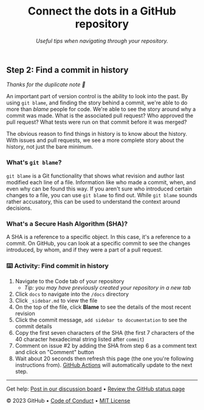 <header>

<!--
  <<< Author notes: Course header >>>
  Include a 1280x640 image, course title in sentence case, and a concise description in emphasis.
  In your repository settings: enable template repository, add your 1280x640 social image, auto delete head branches.
  Add your open source license, GitHub uses MIT license.
-->

# Connect the dots in a GitHub repository

_Useful tips when navigating through your repository._

</header>

<!--
  <<< Author notes: Step 2 >>>
  Start this step by acknowledging the previous step.
  Define terms and link to docs.github.com.
-->

## Step 2: Find a commit in history

_Thanks for the duplicate note :wave:_

An important part of version control is the ability to look into the past. By using `git blame`, and finding the story behind a commit, we're able to do more than _blame_ people for code. We're able to see the story around why a commit was made. What is the associated pull request? Who approved the pull request? What tests were run on that commit before it was merged?

The obvious reason to find things in history is to know about the history. With issues and pull requests, we see a more complete story about the history, not just the bare minimum.

### What's `git blame`?

`git blame` is a Git functionality that shows what revision and author last modified each line of a file. Information like who made a commit, when, and even why can be found this way. If you aren't sure who introduced certain changes to a file, you can use `git blame` to find out. While `git blame` sounds rather accusatory, this can be used to understand the context around decisions.

### What's a Secure Hash Algorithm (SHA)?

A SHA is a reference to a specific object. In this case, it's a reference to a commit. On GitHub, you can look at a specific commit to see the changes introduced, by whom, and if they were a part of a pull request.

### :keyboard: Activity: Find commit in history

1. Navigate to the Code tab of your repository
   - _Tip: you may have previously created your repository in a new tab_
2. Click `docs` to navigate into the `/docs` directory
3. Click `_sidebar.md` to view the file
4. On the top of the file, click **Blame** to see the details of the most recent revision
5. Click the commit message, `add sidebar to documentation` to see the commit details
6. Copy the first seven characters of the SHA (the first 7 characters of the 40 character hexadecimal string listed after `commit`)
7. Comment on issue #2 by adding the SHA from step 6 as a comment text and click on "Comment" button
8. Wait about 20 seconds then refresh this page (the one you're following instructions from). [GitHub Actions](https://docs.github.com/en/actions) will automatically update to the next step.

<footer>

<!--
  <<< Author notes: Footer >>>
  Add a link to get support, GitHub status page, code of conduct, license link.
-->

---

Get help: [Post in our discussion board](https://github.com/orgs/skills/discussions/categories/connect-the-dots) &bull; [Review the GitHub status page](https://www.githubstatus.com/)

&copy; 2023 GitHub &bull; [Code of Conduct](https://www.contributor-covenant.org/version/2/1/code_of_conduct/code_of_conduct.md) &bull; [MIT License](https://gh.io/mit)

</footer>
